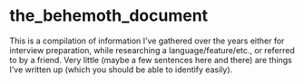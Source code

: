 the_behemoth_document
=====================

This is a compilation of information I’ve gathered over the years either for interview preparation, while researching a language/feature/etc., or referred to by a friend.  Very little (maybe a few sentences here and there) are things I’ve written up (which you should be able to identify easily).

